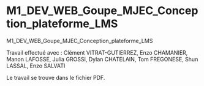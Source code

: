 # M1_DEV_WEB_Goupe_MJEC_Conception_plateforme_LMS
M1_DEV_WEB_Goupe_MJEC_Conception_plateforme_LMS


Travail effectué avec : Clément VITRAT-GUTIERREZ, Enzo CHAMANIER, Manon LAFOSSE, Julia GROSSI, Dylan CHATELAIN, Tom FREGONESE, Shun LASSAL, Enzo SALVATI

Le travail se trouve dans le fichier PDF.
